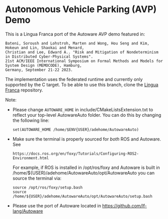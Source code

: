 # Autonomous Vehicle Parking (AVP) Demo
This is a Lingua Franca port of the Autoware AVP demo featured in:

    Bateni, Soroush and Lohstroh, Marten and Wong, Hou Seng and Kim, Hokeun and Lin, Shaokai and Menard,
    Christian and Lee, Edward A.. "Risk and Mitigation of Nondeterminism in Distributed Cyber-Physical Systems".
    21st ACM/IEEE International Symposium on Formal Methods and Models for System Design (MEMOCODE), Hamburg,
    Germany, September 21-22 2023.

The implementation uses the federated runtime and currently only supported by the C target.
To be able to use this branch, clone the [Lingua Franca](https://github.com/lf-lang/lingua-franca) repository.

Note:

- Please change `AUTOWARE_HOME` in include/CMakeListsExtension.txt to reflect your top-level AutowareAuto folder. You can do this by changing the following line:
  
      set(AUTOWARE_HOME /home/$ENV{USER}/adehome/AutowareAuto)
  
- Make sure the terminal is properly sourced for _both_ ROS and Autoware. See
      
      https://docs.ros.org/en/foxy/Tutorials/Configuring-ROS2-Environment.html
  
  For example, if ROS is installed in /opt/ros/foxy and Autoware is built in /home/${USER}/adehome/AutowareAuto/opt/AutowareAuto you can source the terminal via:
  
      source /opt/ros/foxy/setup.bash
      source /home/${USER}/adehome/AutowareAuto/opt/AutowareAuto/setup.bash
  
 - Please use the port of Autoware located in https://github.com/lf-lang/Autoware
